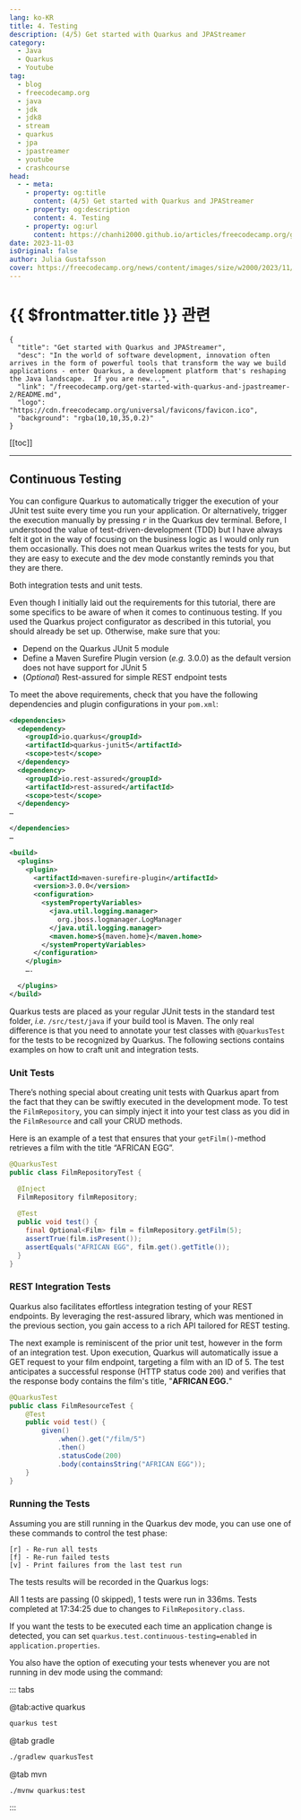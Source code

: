 ```yaml
---
lang: ko-KR
title: 4. Testing
description: (4/5) Get started with Quarkus and JPAStreamer
category: 
  - Java
  - Quarkus
  - Youtube
tag: 
  - blog
  - freecodecamp.org
  - java
  - jdk
  - jdk8
  - stream
  - quarkus
  - jpa
  - jpastreamer
  - youtube
  - crashcourse
head:
  - - meta:
    - property: og:title
      content: (4/5) Get started with Quarkus and JPAStreamer
    - property: og:description
      content: 4. Testing
    - property: og:url
      content: https://chanhi2000.github.io/articles/freecodecamp.org/get-started-with-quarkus-and-jpastreamer-2/testing.html
date: 2023-11-03
isOriginal: false
author: Julia Gustafsson
cover: https://freecodecamp.org/news/content/images/size/w2000/2023/11/jpastreamer_featureimage_update.png
---
```


# {{ $frontmatter.title }} 관련

```component VPCard
{
  "title": "Get started with Quarkus and JPAStreamer",
  "desc": "In the world of software development, innovation often arrives in the form of powerful tools that transform the way we build applications - enter Quarkus, a development platform that's reshaping the Java landscape.  If you are new...",
  "link": "/freecodecamp.org/get-started-with-quarkus-and-jpastreamer-2/README.md",
  "logo": "https://cdn.freecodecamp.org/universal/favicons/favicon.ico",
  "background": "rgba(10,10,35,0.2)"
}
```

[[toc]]

---

<SiteInfo
  name="Get started with Quarkus and JPAStreamer"
  desc="In the world of software development, innovation often arrives in the form of powerful tools that transform the way we build applications - enter Quarkus, a development platform that's reshaping the Java landscape.  If you are new..."
  url="https://freecodecamp.org/news/get-started-with-quarkus-and-jpastreamer-2/"
  logo="https://cdn.freecodecamp.org/universal/favicons/favicon.ico"
  preview="https://freecodecamp.org/news/content/images/size/w2000/2023/11/jpastreamer_featureimage_update.png"/>

<VidStack src="youtube/KZnQ5R8Kd4I" />

## Continuous Testing

You can configure Quarkus to automatically trigger the execution of your JUnit test suite every time you run your application. Or alternatively, trigger the execution manually by pressing <kbd>r</kbd> in the Quarkus dev terminal. Before, I understood the value of test-driven-development (TDD) but I have always felt it got in the way of focusing on the business logic as I would only run them occasionally. This does not mean Quarkus writes the tests for you, but they are easy to execute and the dev mode constantly reminds you that they are there.

Both integration tests and unit tests.

Even though I initially laid out the requirements for this tutorial, there are some specifics to be aware of when it comes to continuous testing. If you used the Quarkus project configurator as described in this tutorial, you should already be set up. Otherwise, make sure that you:

- Depend on the Quarkus JUnit 5 module
- Define a Maven Surefire Plugin version (*e.g.* 3.0.0)  as the default version does not have support for JUnit 5
- (*Optional*) Rest-assured for simple REST endpoint tests

To meet the above requirements, check that you have the following dependencies and plugin configurations in your <FontIcon icon="iconfont icon-code"/>`pom.xml`:

```xml
<dependencies>
  <dependency>
    <groupId>io.quarkus</groupId>
    <artifactId>quarkus-junit5</artifactId>
    <scope>test</scope>
  </dependency>
  <dependency>
    <groupId>io.rest-assured</groupId>
    <artifactId>rest-assured</artifactId>
    <scope>test</scope>
  </dependency>
…

</dependencies>
…

<build>
  <plugins>
    <plugin>
      <artifactId>maven-surefire-plugin</artifactId>
      <version>3.0.0</version>
      <configuration>
        <systemPropertyVariables>
          <java.util.logging.manager>
            org.jboss.logmanager.LogManager
          </java.util.logging.manager>
          <maven.home>${maven.home}</maven.home>
        </systemPropertyVariables>
      </configuration>
    </plugin>
    ….  

  </plugins>
</build>
```

Quarkus tests are placed as your regular JUnit tests in the standard test folder, _i.e._ <FontIcon icon="fas fa-folder-open"/>`/src/test/java` if your build tool is Maven. The only real difference is that you need to annotate your test classes with `@QuarkusTest` for the tests to be recognized by Quarkus. The following sections contains examples on how to craft unit and integration tests.

### Unit Tests

There’s nothing special about creating unit tests with Quarkus apart from the fact that they can be swiftly executed in the development mode. To test the  `FilmRepository`, you can simply inject it into your test class as you did in the `FilmResource` and call your CRUD methods.  

Here is an example of a test that ensures that your `getFilm()`-method retrieves a film with the title “AFRICAN EGG”.

```java
@QuarkusTest
public class FilmRepositoryTest {

  @Inject
  FilmRepository filmRepository;
    
  @Test
  public void test() {
    final Optional<Film> film = filmRepository.getFilm(5);
    assertTrue(film.isPresent());
    assertEquals("AFRICAN EGG", film.get().getTitle());
  }
}
```

### REST Integration Tests

Quarkus also facilitates effortless integration testing of your REST endpoints. By leveraging the rest-assured library, which was mentioned in the previous section, you gain access to a rich API tailored for REST testing.

The next example is reminiscent of the prior unit test, however in the form of an integration test. Upon execution, Quarkus will automatically issue a GET request to your film endpoint, targeting a film with an ID of 5. The test anticipates a successful response (HTTP status code `200`) and verifies that the response body contains the film's title, "__AFRICAN EGG.__"

```java
@QuarkusTest
public class FilmResourceTest {
    @Test
    public void test() {
        given()
            .when().get("/film/5")
            .then()
            .statusCode(200)
            .body(containsString("AFRICAN EGG"));
    }
}
```

### Running the Tests

Assuming you are still running in the Quarkus dev mode, you can use one of these commands to control the test phase:

```
[r] - Re-run all tests
[f] - Re-run failed tests
[v] - Print failures from the last test run
```

The tests results will be recorded in the Quarkus logs:

All 1 tests are passing (0 skipped), 1 tests were run in 336ms. Tests completed at 17:34:25 due to changes to `FilmRepository.class`.

If you want the tests to be executed each time an application change is detected, you can set `quarkus.test.continuous-testing=enabled` in <FontIcon icon="fas fa-file-lines"/>`application.properties`.

You also have the option of executing your tests whenever you are not running in dev mode using the command:

::: tabs

@tab:active quarkus

```sh
quarkus test
```

@tab gradle

```sh
./gradlew quarkusTest
```

@tab mvn

```sh
./mvnw quarkus:test
```

:::

